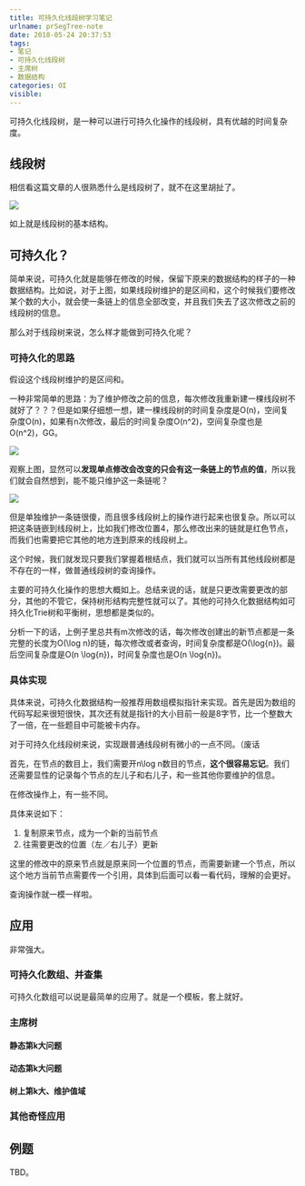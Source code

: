 ```yaml
---
title: 可持久化线段树学习笔记
urlname: prSegTree-note
date: 2018-05-24 20:37:53
tags:
- 笔记
- 可持久化线段树
- 主席树
- 数据结构
categories: OI
visible:
---
```


可持久化线段树，是一种可以进行可持久化操作的线段树，具有优越的时间复杂度。

<!-- more -->

## 线段树

相信看这篇文章的人很熟悉什么是线段树了，就不在这里胡扯了。

![](segtree.png)

如上就是线段树的基本结构。

## 可持久化？

简单来说，可持久化就是能够在修改的时候，保留下原来的数据结构的样子的一种数据结构。比如说，对于上图，如果线段树维护的是区间和，这个时候我们要修改某个数的大小，就会使一条链上的信息全部改变，并且我们失去了这次修改之前的线段树的信息。

那么对于线段树来说，怎么样才能做到可持久化呢？

### 可持久化的思路

假设这个线段树维护的是区间和。

一种非常简单的思路：为了维护修改之前的信息，每次修改我重新建一棵线段树不就好了？？？但是如果仔细想一想，建一棵线段树的时间复杂度是O(n)，空间复杂度O(n)，如果有n次修改，最后的时间复杂度O(n^2)，空间复杂度也是O(n^2)，GG。

![](segtree1.png)

观察上图，显然可以**发现单点修改会改变的只会有这一条链上的节点的值**，所以我们就会自然想到，能不能只维护这一条链呢？

![](segtree2.png)

但是单独维护一条链很傻，而且很多线段树上的操作进行起来也很复杂。所以可以把这条链嵌到线段树上，比如我们修改位置4，那么修改出来的链就是红色节点，而我们也需要把它其他的地方连到原来的线段树上。

这个时候，我们就发现只要我们掌握着根结点，我们就可以当所有其他线段树都是不存在的一样，做普通线段树的查询操作。

主要的可持久化操作的思想大概如上。总结来说的话，就是只更改需要更改的部分，其他的不管它，保持树形结构完整性就可以了。其他的可持久化数据结构如可持久化Trie树和平衡树，思想都是类似的。

分析一下的话，上例子里总共有m次修改的话，每次修改创建出的新节点都是一条完整的长度为O(\log n)的链，每次修改或者查询，时间复杂度都是O(\log{n})。最后空间复杂度是O(n \log{n})，时间复杂度也是O(n \log{n})。

### 具体实现

具体来说，可持久化数据结构一般推荐用数组模拟指针来实现。首先是因为数组的代码写起来很短很快，其次还有就是指针的大小目前一般是8字节，比一个整数大了一倍，在一些题目中可能被卡内存。

对于可持久化线段树来说，实现跟普通线段树有微小的一点不同。（废话

首先，在节点的数目上，我们需要开n\log n数目的节点，**这个很容易忘记**。我们还需要显性的记录每个节点的左儿子和右儿子，和一些其他你要维护的信息。

在修改操作上，有一些不同。

具体来说如下：

1. 复制原来节点，成为一个新的当前节点
2. 往需要更改的位置（左／右儿子）更新

这里的修改中的原来节点就是原来同一个位置的节点，而需要新建一个节点，所以这个地方当前节点需要传一个引用，具体到后面可以看一看代码，理解的会更好。

查询操作就一模一样啦。

## 应用

非常强大。

### 可持久化数组、并查集

可持久化数组可以说是最简单的应用了。就是一个模板，套上就好。

### 主席树

#### 静态第k大问题

#### 动态第k大问题

#### 树上第k大、维护值域

### 其他奇怪应用

## 例题

TBD。